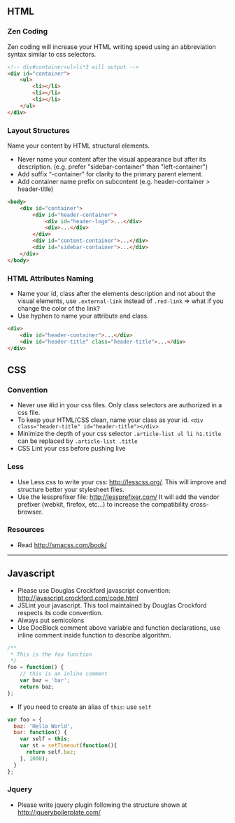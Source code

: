 ## HTML

### Zen Coding
Zen coding will increase your HTML writing speed using an abbreviation syntax similar to css selectors.
```html
<!-- div#container>ul>li*3 will output -->
<div id="container">
    <ul>
        <li></li>
        <li></li>
        <li></li>
    </ul>
</div>
````

### Layout Structures
Name your content by HTML structural elements. 
* Never name your content after the visual appearance but after its description. (e.g. prefer "sidebar-container" than "left-container")
* Add suffix “-container” for clarity to the primary parent element.
* Add container name prefix on subcontent (e.g. header-container > header-title)

```html
<body>
    <div id="container">
        <div id="header-container">
            <div id="header-logo">...</div>
            <div>...</div>
        </div>
        <div id="content-container">...</div>
        <div id="sidebar-container">...</div>
    </div>
</body>
```

### HTML Attributes Naming
* Name your id, class after the elements description and not about the visual elements, use `.external-link` instead of `.red-link` => what if you change the color of the link?
* Use hyphen to name your attribute and class.

```html
<div>
    <div id="header-container">...</div>
    <div id="header-title" class="header-title">...</div>
</div>
```



## CSS

### Convention
* Never use #id in your css files. Only class selectors are authorized in a css file. 
* To keep your HTML/CSS clean, name your class as your id. `<div class="header-title" id="header-title"></div>`
* Minimize the depth of your css selector `.article-list ul li h1.title` can be replaced by `.article-list .title`
* CSS Lint your css before pushing live

### Less
* Use Less.css to write your css: http://lesscss.org/. This will improve and structure better your stylesheet files.
* Use the lessprefixer file: http://lessprefixer.com/ It will add the vendor prefixer (webkit, firefox, etc...) to increase the compatibility cross-browser.

### Resources
* Read http://smacss.com/book/

***

## Javascript

* Please use Douglas Crockford javascript convention: http://javascript.crockford.com/code.html
* JSLint your javascript. This tool maintained by Douglas Crockford respects its code convention.
* Always put semicolons
* Use DocBlock comment above variable and function declarations, use inline comment inside function to describe algorithm.

```javascript
/**
 * This is the foo function
 */
foo = function() {
    // this is an inline comment
    var baz = 'bar';   
    return baz;
};
```

* If you need to create an alias of `this`: use `self`

```javascript
var foo = {
  baz: 'Hello World',
  bar: function() {
    var self = this;
    var st = setTimeout(function(){
      return self.baz;
    }, 1000);
  }  
};
```

### Jquery
* Please write jquery plugin following the structure shown at http://jqueryboilerplate.com/


